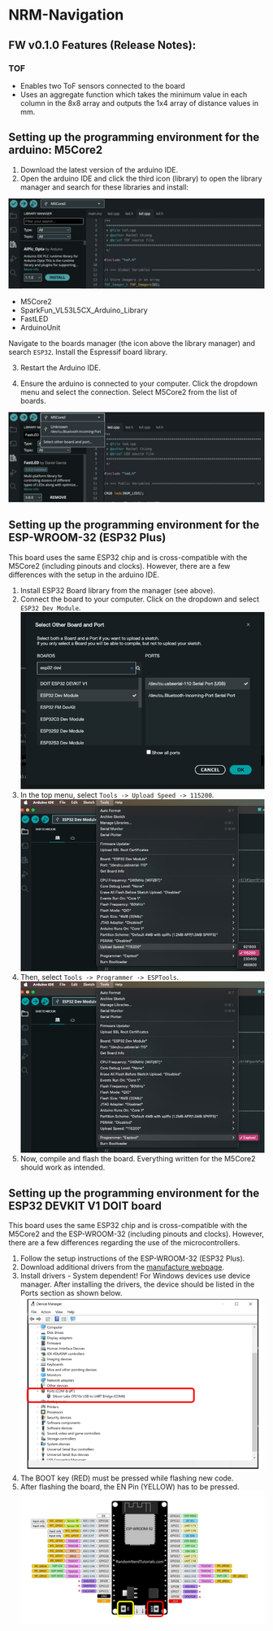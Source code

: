 # NRM-Navigation
## FW v0.1.0 Features (Release Notes):
### TOF
- Enables two ToF sensors connected to the board
- Uses an aggregate function which takes the minimum value in each column in the 8x8 array and outputs the 1x4 array of distance values in mm.

## Setting up the programming environment for the arduino: M5Core2
1. Download the latest version of the arduino IDE.
2. Open the arduino IDE and click the third icon (library) to open the library manager and search for these libraries and install:

![alt text](images/image.png)
- M5Core2
- SparkFun_VL53L5CX_Arduino_Library
- FastLED
- ArduinoUnit

Navigate to the boards manager (the icon above the library manager) and search ```ESP32```. Install the Espressif board library.

3. Restart the Arduino IDE.

4. Ensure the arduino is connected to your computer. Click the dropdown menu and
select the connection. Select M5Core2 from the list of boards.

![alt text](images/image-1.png)

## Setting up the programming environment for the ESP-WROOM-32 (ESP32 Plus)
This board uses the same ESP32 chip and is cross-compatible with the M5Core2 (including pinouts and clocks). However, there are a few differences with the setup in the arduino IDE.

1. Install ESP32 Board library from the manager (see above).
2. Connect the board to your computer. Click on the dropdown and select ```ESP32 Dev Module```.
![alt text](images/esp32-dev-board.png)
3. In the top menu, select ```Tools -> Upload Speed -> 115200```.
![alt text](images/esp32-baudrate.png)
4. Then, select ```Tools -> Programmer -> ESPTools```.
![alt text](images/programmer.png)
5. Now, compile and flash the board. Everything written for the M5Core2 should work as intended.

## Setting up the programming environment for the ESP32 DEVKIT V1 DOIT board
This board uses the same ESP32 chip and is cross-compatible with the M5Core2 and the ESP-WROOM-32 (including pinouts and clocks). However, there are a few differences regarding the use of the microcontrollers.

1. Follow the setup instructions of the ESP-WROOM-32 (ESP32 Plus).
2. Download additional drivers from the [manufacture webpage](https://www.silabs.com/developers/usb-to-uart-bridge-vcp-drivers?tab=downloads).
3. Install drivers - System dependent! For Windows devices use device manager. After installing the drivers, the device should be listed in the Ports section as shown below.
![alt text](images/Driver.PNG)
4. The BOOT key (RED) must be pressed while flashing new code.
5. After flashing the board, the EN Pin (YELLOW) has to be pressed.
![alt text](images/ESP32-DEVKIT-V1-DOIT-board.PNG)
